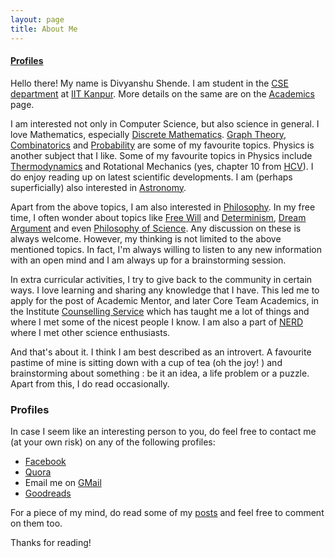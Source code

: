 ```yaml
---
layout: page
title: About Me
---
```


<!-- <p class="message">
  Hey there! This page is included as an example. Feel free to customize it for your own use upon downloading. Carry on!
</p> -->
<link rel="stylesheet" href="/font-awesome-4.7.0/css/font-awesome.min.css">
<h4> <a class="toplink" href="#Profiles"> Profiles </a> </h4>

Hello there! My name is Divyanshu Shende. I am student in the [CSE department](www.cse.iitk.ac.in) at [IIT Kanpur](iitk.ac.in). More details on the same are on the [Academics](../academics/) page.

I am interested not only in Computer Science, but also science in general. I love Mathematics, especially [Discrete Mathematics](https://en.wikipedia.org/wiki/Discrete_mathematics). [Graph Theory](https://en.wikipedia.org/wiki/Graph_theory), [Combinatorics](https://en.wikipedia.org/wiki/Combinatorics) and [Probability](https://en.wikipedia.org/wiki/Probability_theory) are some of my favourite topics. Physics is another subject that I like. Some of my favourite topics in Physics include [Thermodynamics](https://en.wikipedia.org/wiki/Thermodynamics) and Rotational Mechanics (yes, chapter 10 from [HCV](http://www.amazon.in/Concepts-Physics-1-H-C-Verma/dp/8177091875)). I do enjoy reading up on latest scientific developments. I am (perhaps superficially) also interested in [Astronomy](https://en.wikipedia.org/wiki/Astronomy).

Apart from the above topics, I am also interested in [Philosophy](https://en.wikipedia.org/wiki/Philosophy). In my free time, I often wonder about topics like [Free Will](https://en.wikipedia.org/wiki/Free_will) and [Determinism](https://en.wikipedia.org/wiki/Determinism), [Dream Argument](https://en.wikipedia.org/wiki/Dream_argument) and even [Philosophy of Science](https://en.wikipedia.org/wiki/Philosophy_of_science). Any discussion on these is always welcome. However, my thinking is not limited to the above mentioned topics. In fact, I'm always willing to listen to any new information with an open mind and I am always up for a brainstorming session.

In extra curricular activities, I try to give back to the community in certain ways. I love learning and sharing any knowledge that I have. This led me to apply for the post of Academic Mentor, and later Core Team Academics, in the Institute [Counselling Service](http://www.iitk.ac.in/counsel/) which has taught me a lot of things and where I met some of the nicest people I know. I am also a part of [NERD](http://www.iitk.ac.in/nerd/web/) where I met other science enthusiasts.

And that's about it. I think I am best described as an introvert. A favourite pastime of mine is sitting down with a cup of tea (oh the joy! <i class="fa fa-coffee" aria-hidden="true"></i>) and brainstorming about something : be it an idea, a life problem or a puzzle. Apart from this, I do read occasionally.

<h3 id="Profiles"> Profiles </h3>

In case I seem like an interesting person to you, do feel free to contact me (at your own risk) on any of the following profiles:

* [Facebook](www.facebook.com/divyanshu.shende)             
* [Quora](https://www.quora.com/profile/Divyanshu-Shende)           
* Email me on [GMail](mailto:divyanshu.shende@gmail.com)
* [Goodreads](https://www.goodreads.com/user/show/50661787-divyanshu-shende)

For a piece of my mind, do read some of my [posts](/) and feel free to comment on them too.

Thanks for reading!
